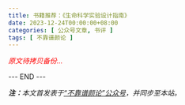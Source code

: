 ```yaml
---
title: 书籍推荐：《生命科学实验设计指南》
date: 2023-12-24T00:00:00+08:00
categories: [ 公众号文章, 书评 ]
tags: [ 不靠谱颜论 ]
---
```


<font color=red><i>原文待拷贝备份...</i></font>

<div class="p-5 text-center">--- END ---</div>

<i><b>注：</b>本文首发表于[“不靠谱颜论”公众号](https://mp.weixin.qq.com/s/_1i9EC4x-xwxmA3grNXcSQ)，并同步至本站。</i>
